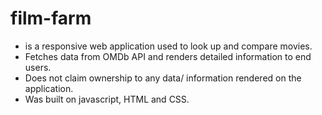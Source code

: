 # film-farm

- is a responsive web application used to look up and compare movies.
- Fetches data from OMDb API and renders detailed information to end users. 
- Does not claim ownership to any data/ information rendered on the application.
- Was built on javascript, HTML and CSS.
